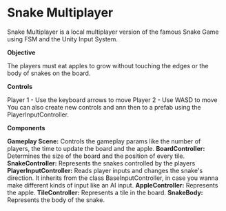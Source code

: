 # Snake Multiplayer
Snake Multiplayer is a local multiplayer version of the famous Snake Game using FSM and the Unity Input System.

**Objective**

The players must eat apples to grow without touching the edges or the body of snakes on the board.

**Controls**

Player 1 - Use the keyboard arrows to move
Player 2 - Use WASD to move
You can also create new controls and ann then to a prefab using the PlayerInputController.

**Components**

**Gameplay Scene:** Controls the gameplay params like the number of players, the time to update the board and the apple.
**BoardController:** Determines the size of the board and the position of every tile.
**SnakeController:** Represents the snakes controlled by the players
**PlayerInputController:** Reads player inputs and changes the snake's direction. It inherits from the class BaseInputController, in case you wanna make different kinds of input like an AI input.
**AppleController:** Represents the apple.
**TileController:** Represents a tile in the board.
**SnakeBody:** Represents the body of the snake.
